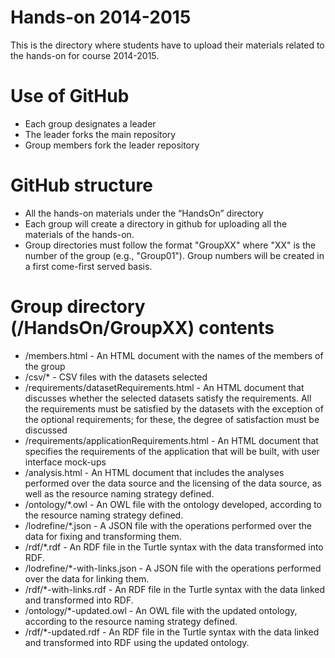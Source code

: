 Hands-on 2014-2015
==================

This is the directory where students have to upload their materials related to the hands-on for course 2014-2015.

# Use of GitHub

* Each group designates a leader
* The leader forks the main repository
* Group members fork the leader repository

# GitHub structure

* All the hands-on materials under the “HandsOn” directory
* Each group will create a directory in github for uploading all the materials of the hands-on. 
* Group directories must follow the format "GroupXX" where "XX" is the number of the group (e.g., "Group01"). Group numbers will be created in a first come-first served basis.

# Group directory (/HandsOn/GroupXX) contents

* /members.html - An HTML document with the names of the members of the group 
* /csv/* - CSV files with the datasets selected 
* /requirements/datasetRequirements.html - An HTML document that discusses whether the selected datasets satisfy the requirements. All the requirements must be satisfied by the datasets with the exception of the optional requirements; for these, the degree of satisfaction must be discussed
* /requirements/applicationRequirements.html - An HTML document that specifies the requirements of the application that will be built, with user interface mock-ups
* /analysis.html - An HTML document that includes the analyses performed over the data source and the licensing of the data source, as well as the resource naming strategy defined.
* /ontology/*.owl - An OWL file with the ontology developed, according to the resource naming strategy defined.
* /lodrefine/*.json - A JSON file with the operations performed over the data for fixing and transforming them.
* /rdf/*.rdf - An RDF file in the Turtle syntax with the data transformed into RDF.
* /lodrefine/*-with-links.json - A JSON file with the operations performed over the data for linking them.
* /rdf/*-with-links.rdf - An RDF file in the Turtle syntax with the data linked and transformed into RDF.
* /ontology/*-updated.owl - An OWL file with the updated ontology, according to the resource naming strategy defined.
* /rdf/*-updated.rdf - An RDF file in the Turtle syntax with the data linked and transformed into RDF using the updated ontology.
